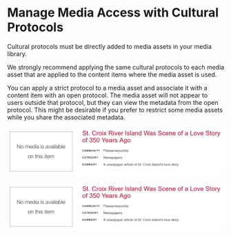 # Manage Media Access with Cultural Protocols

Cultural protocols must be directly added to media assets in your media library. 

We strongly recommend applying the same cultural protocols to each media asset that are applied to the content items where the media asset is used. 

You can apply a strict protocol to a media asset and associate it with a content item with an open protocol. The media asset will not appear to users outside that protocol, but they can view the metadata from the open protocol. This might be desirable if you prefer to restrict some media assets while you share the associated metadata.

![Media access with a strict protocol applied to the media asset and an open protocol applied to the digital heritage item: menu view.](../embeds/MEDIAExampleProtocol2.png)

![Media access with a strict protocol applied to the media asset and an open protocol applied to the digital heritage item: page view.](../embeds/MEDIAExampleProtocol2.png)